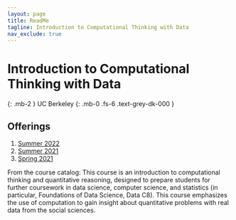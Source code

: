 ```yaml
---
layout: page
title: ReadMe
tagline: Introduction to Computational Thinking with Data
nav_exclude: true
---
```


# Introduction to Computational Thinking with Data
{: .mb-2 }
UC Berkeley
{: .mb-0 .fs-6 .text-grey-dk-000 }

## Offerings
1. [Summer 2022](/su22/)
2. [Summer 2021](http://data6.org/su21)
3. [Spring 2021](http://data94.org)

From the course catalog: This course is an introduction to computational thinking and quantitative reasoning, designed to prepare students for further coursework in data science, computer science, and statistics (in particular, Foundations of Data Science, Data C8). This course emphasizes the use of computation to gain insight about quantitative problems with real data from the social sciences.
